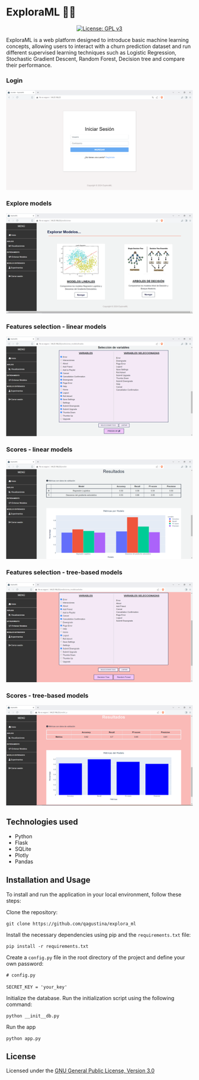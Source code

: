 # ExploraML 🧙‍♀️ 

<div align='center'>

  [![License: GPL v3](https://img.shields.io/badge/License-GPLv3-blue.svg)](https://www.gnu.org/licenses/gpl-3.0)

</div>
ExploraML is a web platform designed to introduce basic machine learning concepts, allowing users to interact with a churn prediction dataset and run different supervised learning techniques such as Logistic Regression, Stochastic Gradient Descent, Random Forest, Decision tree and compare their performance. 

<h3>Login</h3>

![login](screenshots/01_inicio_sesion.PNG)

<h3>Explore models</h3>

![explore](screenshots/06_seccion_entrenamiento.PNG)

<h3>Features selection - linear models</h3>

![features selection](screenshots/09_seleccion_lineales.PNG)

<h3>Scores - linear models</h3>

![scores](screenshots/10_resultados_lineales.PNG)

<h3>Features selection - tree-based models</h3>

![features selection](screenshots/13_seleccion_rf.PNG)

<h3>Scores - tree-based models</h3>

![scores](screenshots/14_resultados_rf.PNG)

## Technologies used
- Python
- Flask
- SQLite
- Plotly
- Pandas

## Installation and Usage
To install and run the application in your local environment, follow these steps:

Clone the repository:
```
git clone https://github.com/qagustina/explora_ml
```
Install the necessary dependencies using pip and the `requirements.txt` file:
```
pip install -r requirements.txt
```
Create a `config.py` file in the root directory of the project and define your own password:
```
# config.py

SECRET_KEY = 'your_key'
```
Initialize the database. Run the initialization script using the following command:
```
python __init__db.py
```
Run the app
```
python app.py
```
## License

Licensed under the [GNU General Public License, Version 3.0](https://www.gnu.org/licenses/gpl-3.0.txt)
